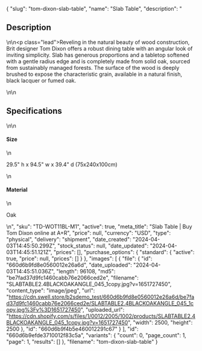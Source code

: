 {
  "slug": "tom-dixon-slab-table",
  "name": "Slab Table",
  "description": "<h2>Description</h2>\n<!-- split -->\n<p class=\"lead\">Reveling in the natural beauty of wood construction, Brit designer Tom Dixon offers a robust dining table with an angular look of inviting simplicity. Slab has generous proportions and a tabletop softened with a gentle radius edge and is completely made from solid oak, sourced from sustainably managed forests. The surface of the wood is deeply brushed to expose the characteristic grain, available in a natural finish, black lacquer or fumed oak.</p>\n<!-- split -->\n<h2>Specifications</h2>\n<!-- split -->\n<h4>Size</h4>\n<p>29.5\" h x 94.5\" w x 39.4\" d (75x240x100cm)</p>\n<h4>Material</h4>\n<p>Oak<br></p>\n",
  "sku": "TD-WOT11BL-M1",
  "active": true,
  "meta_title": "Slab Table | Buy Tom Dixon online at A+R",
  "price": null,
  "currency": "USD",
  "type": "physical",
  "delivery": "shipment",
  "date_created": "2024-04-03T14:45:50.299Z",
  "stock_status": null,
  "date_updated": "2024-04-03T14:45:51.121Z",
  "prices": [],
  "purchase_options": {
    "standard": {
      "active": true,
      "price": null,
      "prices": []
    }
  },
  "images": [
    {
      "file": {
        "id": "660d6b9fd8e0560012e26a6d",
        "date_uploaded": "2024-04-03T14:45:51.036Z",
        "length": 96108,
        "md5": "be7fad37d9fc1460cabb76e2066ced2e",
        "filename": "SLABTABLE2.4BLACKOAKANGLE_045_1copy.jpg?v=1651727450",
        "content_type": "image/jpeg",
        "url": "https://cdn.swell.store/b2sdemo_test/660d6b9fd8e0560012e26a6d/be7fad37d9fc1460cabb76e2066ced2e/SLABTABLE2.4BLACKOAKANGLE_045_1copy.jpg%3Fv%3D1651727450",
        "uploaded_url": "https://cdn.shopify.com/s/files/1/0012/2005/1002/products/SLABTABLE2.4BLACKOAKANGLE_045_1copy.jpg?v=1651727450",
        "width": 2500,
        "height": 2500
      },
      "id": "660d6b9f4b5e460012291c67"
    }
  ],
  "id": "660d6b9efde3710012f83c5a",
  "variants": {
    "count": 0,
    "page_count": 1,
    "page": 1,
    "results": []
  },
  "filename": "tom-dixon-slab-table"
}